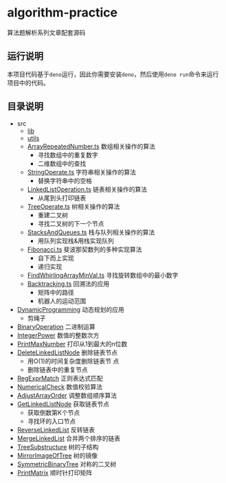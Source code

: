 # algorithm-practice
算法题解析系列文章配套源码

## 运行说明
本项目代码基于`deno`运行，因此你需要安装`deno`，然后使用`deno run`命令来运行项目中的代码。

## 目录说明
- src
  - [lib](src/lib)
  - [utils](src/utils)
  - [ArrayRepeatedNumber.ts](src/ArrayRepeatedNumber.ts) 数组相关操作的算法
    - 寻找数组中的重复数字
    - 二维数组中的查找
  - [StringOperate.ts](src/StringOperate.ts) 字符串相关操作的算法
    - 替换字符串中的空格
  - [LinkedListOperation.ts](src/LinkedListOperation.ts) 链表相关操作的算法
    - 从尾到头打印链表
  - [TreeOperate.ts](src/TreeOperate.ts) 树相关操作的算法
    - 重建二叉树
    - 寻找二叉树的下一个节点
  - [StacksAndQueues.ts](src/StacksAndQueues.ts) 栈与队列相关操作的算法
    - 用队列实现栈&用栈实现队列
  - [Fibonacci.ts](src/Fibonacci.ts) 斐波那契数列的多种实现算法
    - 自下而上实现
    - 递归实现
  - [FindWhirlingArrayMinVal.ts](src/FindWhirlingArrayMinVal.ts) 寻找旋转数组中的最小数字
  - [Backtracking.ts](src/Backtracking.ts) 回溯法的应用
    - 矩阵中的路径
    - 机器人的运动范围
- [DynamicProgramming](src/DynamicProgramming.ts) 动态规划的应用
  - 剪绳子
- [BinaryOperation](src/BinaryOperation.ts) 二进制运算
- [IntegerPower](src/IntegerPower.ts) 数值的整数次方
- [PrintMaxNumber](src/PrintMaxNumber.ts) 打印从1到最大的n位数
- [DeleteLinkedListNode](src/DeleteLinkedListNode.ts) 删除链表节点
  - 用O(1)的时间复杂度删除链表节  点
  - 删除链表中的重复节点
- [RegExprMatch](src/RegExprMatch.ts) 正则表达式匹配
- [NumericalCheck](src/NumericalCheck.ts) 数值校验算法
- [AdjustArrayOrder](src/AdjustArrayOrder.ts) 调整数组顺序算法
- [GetLinkedListNode](src/GetLinkedListNode.ts) 获取链表节点
  - 获取倒数第K个节点
  - 寻找环的入口节点
- [ReverseLinkedList](src/ReverseLinkedList.ts) 反转链表
- [MergeLinkedList](src/MergeLinkedList.ts) 合并两个排序的链表
- [TreeSubstructure](src/TreeSubstructure.ts) 树的子结构
- [MirrorImageOfTree](src/MirrorImageOfTree.ts) 树的镜像
- [SymmetricBinaryTree](src/SymmetricBinaryTree.ts) 对称的二叉树
- [PrintMatrix](src/PrintMatrix.ts) 顺时针打印矩阵
